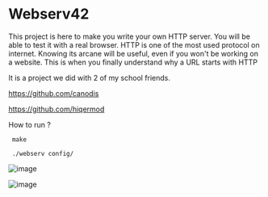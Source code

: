 # Webserv42
This project is here to make you write your own HTTP server. You will be able to test it with a real browser. HTTP is one of the most used protocol on internet. Knowing its arcane will be useful, even if you won't be working on a website. 
This is when you finally understand why a URL starts
with HTTP

It is a project we did with 2 of my school friends.

https://github.com/canodis

https://github.com/hiqermod

How to run ?

```  make ``` 

```  ./webserv config/ ``` 



![image](https://user-images.githubusercontent.com/94300378/215287887-7654f9b8-c402-4602-96f3-c3bc15b78a78.png)

![image](https://user-images.githubusercontent.com/94300378/215287977-48975401-eb59-4cd2-897c-50ccf301805e.png)
